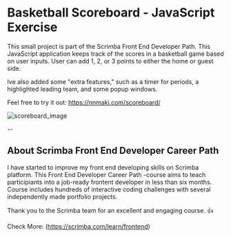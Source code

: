 # Basketball Scoreboard - JavaScript Exercise

This small project is part of the Scrimba Front End Developer Path. This JavaScript application keeps track of the scores in a basketball game based on user inputs. User can add 1, 2, or 3 points to either the home or guest side.

Ive also added some "extra features," such as a timer for periods, a highlighted leading team, and some popup windows.

Feel free to try it out: https://nnmaki.com/scoreboard/

![scoreboard_image](https://github.com/user-attachments/assets/2c9f5e5e-59bb-4cb8-b45a-803b54bcef5f)

--
## About Scrimba Front End Developer Career Path

I have started to improve my front end developing skills on Scrimba platform. This Front End Developer Career Path -course aims to teach participiants into a job-ready frontent developer in less than six months. Course includes hundreds of interactive coding challenges with several independently made portfolio projects.

Thank you to the Scrimba team for an excellent and engaging course. 👍

Check More: (https://scrimba.com/learn/frontend)
